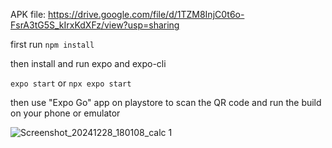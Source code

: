 APK file: https://drive.google.com/file/d/1TZM8InjC0t6o-FsrA3tG5S_kIrxKdXFz/view?usp=sharing

first run 
``` npm install ```

then install and run expo and expo-cli

```expo start```
or 
```npx expo start```

then use "Expo Go" app on playstore to scan the QR code and run the build on your phone or emulator


![Screenshot_20241228_180108_calc 1](https://github.com/user-attachments/assets/d5b50f0c-f12a-48d3-a35a-d8e4d89a8e36)
